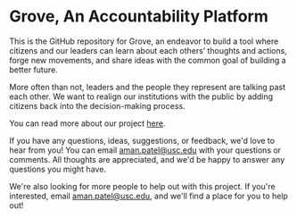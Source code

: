 # Grove, An Accountability Platform

This is the GitHub repository for Grove, an endeavor to build a tool where citizens and our leaders can learn about each others’ thoughts and actions, forge new movements, and share ideas with the common goal of building a better future.

More often than not, leaders and the people they represent are talking past each other. We want to realign our institutions with the public by adding citizens back into the decision-making process.

You can read more about our project [here](https://drive.google.com/file/d/1spyZwB-DbDNKNlOtm2hAkvy6j5_Tgs4a/view?usp=sharing). 

If you have any questions, ideas, suggestions, or feedback, we'd love to hear from you! You can email aman.patel@usc.edu with your questions or comments. All thoughts are appreciated, and we'd be happy to answer any questions you might have.

We're also looking for more people to help out with this project. If you're interested, email aman.patel@usc.edu, and we'll find a place for you to help out!
